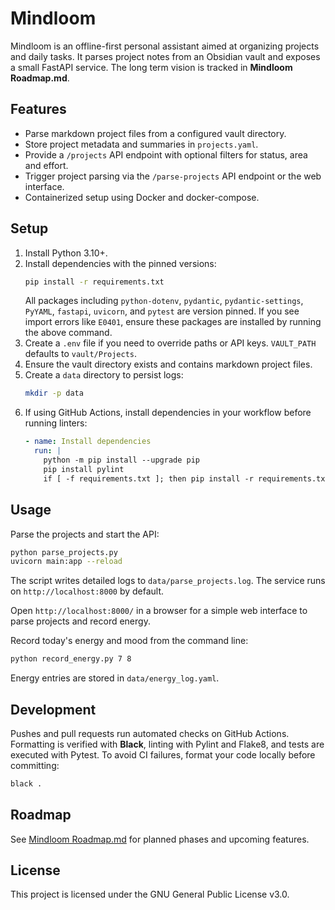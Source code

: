 # Mindloom

Mindloom is an offline-first personal assistant aimed at organizing projects and daily tasks. It parses project notes from an Obsidian vault and exposes a small FastAPI service. The long term vision is tracked in **Mindloom Roadmap.md**.

## Features
- Parse markdown project files from a configured vault directory.
- Store project metadata and summaries in `projects.yaml`.
- Provide a `/projects` API endpoint with optional filters for status, area and effort.
- Trigger project parsing via the `/parse-projects` API endpoint or the web interface.
- Containerized setup using Docker and docker-compose.

## Setup
1. Install Python 3.10+.
2. Install dependencies with the pinned versions:
   ```bash
   pip install -r requirements.txt
   ```
   All packages including `python-dotenv`, `pydantic`, `pydantic-settings`, `PyYAML`, `fastapi`, `uvicorn`, and `pytest` are version pinned. If you see import errors like `E0401`, ensure these packages are installed by running the above command.
3. Create a `.env` file if you need to override paths or API keys. `VAULT_PATH` defaults to `vault/Projects`.
4. Ensure the vault directory exists and contains markdown project files.
5. Create a `data` directory to persist logs:
   ```bash
   mkdir -p data
   ```
6. If using GitHub Actions, install dependencies in your workflow before running linters:
   ```yaml
   - name: Install dependencies
     run: |
       python -m pip install --upgrade pip
       pip install pylint
       if [ -f requirements.txt ]; then pip install -r requirements.txt; fi
   ```

## Usage
Parse the projects and start the API:
```bash
python parse_projects.py
uvicorn main:app --reload
```
The script writes detailed logs to `data/parse_projects.log`.
The service runs on `http://localhost:8000` by default.

Open `http://localhost:8000/` in a browser for a simple web interface to parse projects and record energy.

Record today's energy and mood from the command line:
```bash
python record_energy.py 7 8
```
Energy entries are stored in `data/energy_log.yaml`.

## Development
Pushes and pull requests run automated checks on GitHub Actions. Formatting is
verified with **Black**, linting with Pylint and Flake8, and tests are executed
with Pytest. To avoid CI failures, format your code locally before committing:
```bash
black .
```

## Roadmap
See [Mindloom Roadmap.md](Mindloom%20Roadmap.md) for planned phases and upcoming features.

## License
This project is licensed under the GNU General Public License v3.0.
